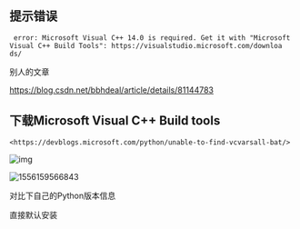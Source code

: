 

## 提示错误

` error: Microsoft Visual C++ 14.0 is required. Get it with "Microsoft Visual C++ Build Tools": https://visualstudio.microsoft.com/downloa
ds/` 

别人的文章

<https://blog.csdn.net/bbhdeal/article/details/81144783>



## 下载Microsoft Visual C++ Build tools

`<https://devblogs.microsoft.com/python/unable-to-find-vcvarsall-bat/>`

![img](https://img-blog.csdnimg.cn/20190318101837100.png?x-oss-process=image/watermark,type_ZmFuZ3poZW5naGVpdGk,shadow_10,text_aHR0cHM6Ly9ibG9nLmNzZG4ubmV0L0FudGlaaGVuZw==,size_16,color_FFFFFF,t_70)

![1556159566843](C:\Users\mengx7\AppData\Roaming\Typora\typora-user-images\1556159566843.png)





对比下自己的Python版本信息

直接默认安装